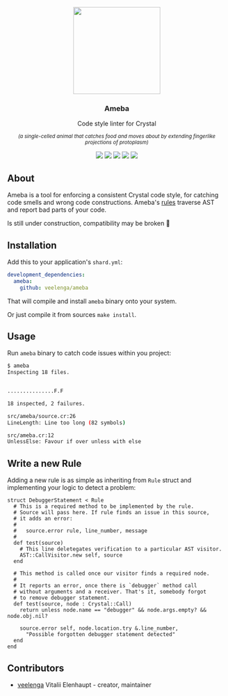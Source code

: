<p align="center">
  <img src="https://media.githubusercontent.com/media/veelenga/bin/master/ameba/logo.png" width="200">
  <h3 align="center">Ameba</h3>
  <p align="center">Code style linter for Crystal<p>
  <p align="center">
    <sup>
      <i>
        (a single-celled animal that catches food and moves about by extending fingerlike projections of protoplasm)
      </i>
    </sup>
  </p>
  <p align="center">
    <a href="https://travis-ci.org/veelenga/ameba"><img src="https://travis-ci.org/veelenga/ameba.svg?branch=master"></a>
    <a href="https://github.com/veelenga/ameba/releases"><img src="https://img.shields.io/github/release/veelenga/ameba.svg?maxAge=360"></a>
    <a href="https://shards.rocks/badge/github/veelenga/ameba"><img src="https://shards.rocks/badge/github/veelenga/ameba/status.svg"></a>
    <a href="https://github.com/veelenga/ameba/blob/master/LICENSE"><img src="https://img.shields.io/github/license/veelenga/ameba.svg"></a>
  <a href="https://gitter.im/veelenga/ameba?utm_source=badge&utm_medium=badge&utm_campaign=pr-badge"><img src="https://badges.gitter.im/veelenga/ameba.svg"></a>
  </p>
</p>

## About

Ameba is a tool for enforcing a consistent Crystal code style, for catching code smells and wrong code constructions.
Ameba's [rules](src/ameba/rules/) traverse AST and report bad parts of your code.

Is still under construction, compatibility may be broken :construction:

## Installation

Add this to your application's `shard.yml`:

```yaml
development_dependencies:
  ameba:
    github: veelenga/ameba
```

That will compile and install `ameba` binary onto your system.

Or just compile it from sources `make install`.

## Usage

Run `ameba` binary to catch code issues within you project:

```sh
$ ameba
Inspecting 18 files.


...............F.F

18 inspected, 2 failures.

src/ameba/source.cr:26
LineLength: Line too long (82 symbols)

src/ameba.cr:12
UnlessElse: Favour if over unless with else
```

## Write a new Rule

Adding a new rule is as simple as inheriting from `Rule` struct and implementing
your logic to detect a problem:

```crystal
struct DebuggerStatement < Rule
  # This is a required method to be implemented by the rule.
  # Source will pass here. If rule finds an issue in this source,
  # it adds an error: 
  # 
  #   source.error rule, line_number, message
  #
  def test(source)
    # This line deletegates verification to a particular AST visitor.
    AST::CallVisitor.new self, source
  end

  # This method is called once our visitor finds a required node.
  # 
  # It reports an error, once there is `debugger` method call
  # without arguments and a receiver. That's it, somebody forgot
  # to remove debugger statement.
  def test(source, node : Crystal::Call)
    return unless node.name == "debugger" && node.args.empty? && node.obj.nil?

    source.error self, node.location.try &.line_number,
      "Possible forgotten debugger statement detected"
  end
end

```

## Contributors

- [veelenga](https://github.com/veelenga) Vitalii Elenhaupt - creator, maintainer
